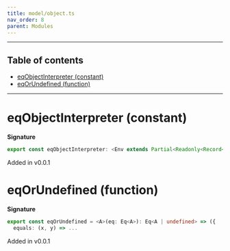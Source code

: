 ```yaml
---
title: model/object.ts
nav_order: 8
parent: Modules
---
```


---

<h2 class="text-delta">Table of contents</h2>

- [eqObjectInterpreter (constant)](#eqobjectinterpreter-constant)
- [eqOrUndefined (function)](#eqorundefined-function)

---

# eqObjectInterpreter (constant)

**Signature**

```ts
export const eqObjectInterpreter: <Env extends Partial<Readonly<Record<"EqURI", any>>>>() => ModelAlgebraObject<"EqURI", Env> = ...
```

Added in v0.0.1

# eqOrUndefined (function)

**Signature**

```ts
export const eqOrUndefined = <A>(eq: Eq<A>): Eq<A | undefined> => ({
  equals: (x, y) => ...
```

Added in v0.0.1

